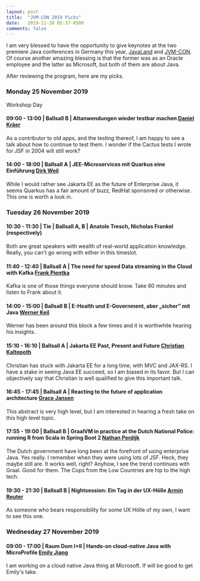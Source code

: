 ```yaml
---
layout: post
title:  "JVM-CON 2019 Picks"
date:   2019-11-20 05:37-0500
comments: false
---
```


I am very blessed to have the opportunity to give keynotes at the two
premiere Java conferences in Germany this year,
[JavaLand](https://www.javaland.eu/de/home/news/details/?tx_news_pi1%5Bnews%5D=1898&tx_news_pi1%5Bcontroller%5D=News&tx_news_pi1%5Baction%5D=detail&cHash=50964b6ba343f83b9eb803af1df039b5)
and [JVM-CON](https://www.jvm-con.de/speakers/#/speaker/6825-ed-burns).
Of course another amazing blessing is that the former was as an Oracle
employee and the latter as Microsoft, but both of them are about Java.

After reviewing the program, here are my picks.

### Monday 25 November 2019

Workshop Day

#### 09:00 - 13:00 | Ballsall B | Altanwendungen wieder testbar machen [Daniel Kr&auml;er](https://www.jvm-con.de/programm/#/talk/altanwendungen-wieder-testbar-machen)

As a contributor to old apps, and the testing thereof, I am happy to see
a talk about how to continue to test them.  I wonder if the Cactus tests
I wrote for JSF in 2004 will still work?

#### 14:00 - 18:00 | Ballsall A | JEE-Microservices mit Quarkus eine Einführung [Dirk Weil](https://www.jvm-con.de/programm/#/talk/jee-microservices-mit-quarkus-eine-einfuhrung)

While I would rather see Jakarta EE as the future of Enterprise Java, it
seems Quarkus has a fair amount of buzz, RedHat sponsored or otherwise.
This one is worth a look in.

### Tuesday 26 November 2019

#### 10:30 - 11:30 | Tie | Ballsall A, B | Anatole Tresch, Nicholas Frankel (respectively)

Both are great speakers with wealth of real-world application
knowledge.  Really, you can't go wrong with either in this timeslot.

#### 11:40 - 12:40 | Ballsall A | The need for speed  Data streaming in the Cloud with Kafka [Frank Pientka](https://www.jvm-con.de/programm/#/talk/the-need-for-speed-data-streaming-in-the-cloud-with-kafka)

Kafka is one of those things everyone should know.  Take 60 minutes and
listen to Frank about it.

#### 14:00 - 15:00 | Ballsall B | E-Health und E-Government, aber „sicher” mit Java [Werner Keil](https://www.jvm-con.de/programm/#/talk/n-n)

Werner has been around this block a few times and it is worthwhile
hearing his insights.

#### 15:10 - 16:10 | Ballsall A | Jakarta EE  Past, Present and Future [Christian Kaltepoth](https://www.jvm-con.de/programm/#/talk/jakarta-ee-past-present-and-future)

Christian has stuck with Jakarta EE for a long time, with MVC and
JAX-RS.  I have a stake in seeing Java EE succeed, so I am biased in its
favor.  But I can objectively say that Christian is well qualified to
give this important talk.

#### 16:45 - 17:45 | Ballsall A |  Reacting to the future of application architecture [Grace Jansen](https://www.jvm-con.de/programm/#/talk/reacting-to-the-future-of-application-architecture)

This abstract is very high level, but I am interested in hearing a fresh
take on this high level topic.

#### 17:55 - 19:00 | Ballsall B | GraalVM in practice at the Dutch National Police: running R from Scala in Spring Boot 2 [Nathan Perdijk](https://www.jvm-con.de/programm/#/talk/graalvm-in-practice-at-the-dutch-national-police-running-r-from-scala-in-spring-boot-2)

The Dutch government have long been at the forefront of using enterprise
Java.  Yes really.  I remember when they were using lots of JSF.  Heck,
they maybe still are.  It works well, right?  Anyhow, I see the trend
continues with Graal.  Good for them.  The Cops from the Low Countries
are hip to the high tech.

#### 19:30 - 21:30 | Ballsall B | Nightsession: Ein Tag in der UX-Hölle [Armin Reuter](https://www.jvm-con.de/programm/#/talk/nightsession-tba)

As someone who bears responsibility for some UX Hölle of my own, I want
to see this one.

### Wednesday 27 November 2019

#### 09:00 - 17:00 | Raum Dom I+II | Hands-on cloud-native Java with MicroProfile [Emily Jiang](https://www.jvm-con.de/programm/#/talk/full-day-workshop-hands-on-cloud-native-java-with-microprofile)

I am working on a cloud native Java thing at Microsoft.  If will be good
to get Emily's take. 

